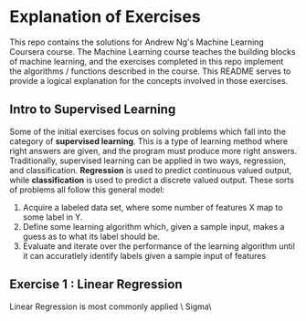 Explanation of Exercises 
=======
This repo contains the solutions for Andrew Ng's Machine Learning Coursera course.
The Machine Learning course teaches the building blocks of machine learning,
and the exercises completed in this repo implement the algorithms / functions
described in the course. This README serves to provide a logical explanation 
for the concepts involved in those exercises.

## Intro to Supervised Learning
Some of the initial exercises focus on solving problems which fall into the
category of **supervised learning**. This is a type of learning method where
right answers are given, and the program must produce more right answers.
Traditionally, supervised learning can be applied in two ways, regression,
and classification. **Regression** is used to predict continuous valued output,
while **classification** is used to predict a discrete valued output.
These sorts of problems all follow this general model:   
1. Acquire a labeled data set, where some number of features X map to some 
label in Y. 
2. Define some learning algorithm which, given a sample input, makes a guess
as to what its label should be.
3. Evaluate and iterate over the performance of the learning algorithm until it
can accuratlely identify labels given a sample input of features

## Exercise 1 : Linear Regression
Linear Regression is most commonly applied \\ Sigma\ 
